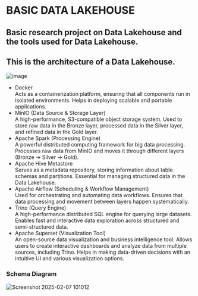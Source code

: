 # BASIC DATA LAKEHOUSE
## Basic research project on Data Lakehouse and the tools used for Data Lakehouse.
## This is the architecture of a Data Lakehouse.
![image](https://github.com/user-attachments/assets/c7c8a51e-d0ec-4cbd-82a5-23f71182ea75)


+ Docker <br>
Acts as a containerization platform, ensuring that all components run in isolated environments.
Helps in deploying scalable and portable applications.
+ MinIO (Data Source & Storage Layer)<br>
A high-performance, S3-compatible object storage system.
Used to store raw data in the Bronze layer, processed data in the Silver layer, and refined data in the Gold layer.
+ Apache Spark (Processing Engine)<br>
A powerful distributed computing framework for big data processing.
Processes raw data from MinIO and moves it through different layers (Bronze → Silver → Gold).
+ Apache Hive Metastore<br>
Serves as a metadata repository, storing information about table schemas and partitions.
Essential for managing structured data in the Data Lakehouse.
+ Apache Airflow (Scheduling & Workflow Management)<br>
Used for orchestrating and automating data workflows.
Ensures that data processing and movement between layers happen systematically.
+ Trino (Query Engine)<br>
A high-performance distributed SQL engine for querying large datasets.
Enables fast and interactive data exploration across structured and semi-structured data.
+ Apache Superset (Visualization Tool) <br>
An open-source data visualization and business intelligence tool.
Allows users to create interactive dashboards and analyze data from multiple sources, including Trino.
Helps in making data-driven decisions with an intuitive UI and various visualization options.

### Schema Diagram <br>

![Screenshot 2025-02-07 101012](https://github.com/user-attachments/assets/16c64b98-e5d1-4992-9d2c-7d9e1ae4aee7)











